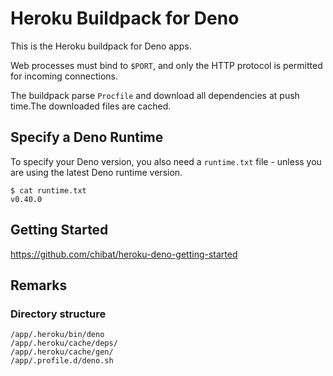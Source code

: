 # Heroku Buildpack for Deno

This is the Heroku buildpack for Deno apps.

Web processes must bind to `$PORT`, and only the HTTP protocol is permitted for incoming connections.

The buildpack parse `Procfile` and download all dependencies at push time.The downloaded files are cached.

## Specify a Deno Runtime

To specify your Deno version, you also need a `runtime.txt` file - unless you are using the latest Deno runtime version.
```
$ cat runtime.txt
v0.40.0
```

<!--
## Settings to download all dependencies at deployment time

Create `fetch.ts` to your app’s root directory.
Import the source code that starts the application in `fetch.ts`.

example
```typescript
import {} from "./main.ts";
```

The downloaded files are cached.
-->

## Getting Started

https://github.com/chibat/heroku-deno-getting-started


## Remarks

### Directory structure
```
/app/.heroku/bin/deno
/app/.heroku/cache/deps/
/app/.heroku/cache/gen/
/app/.profile.d/deno.sh
```
